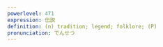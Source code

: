```yaml
---
powerlevel: 471
expression: 伝説
definition: (n) tradition; legend; folklore; (P)
pronunciation: でんせつ
---
```

